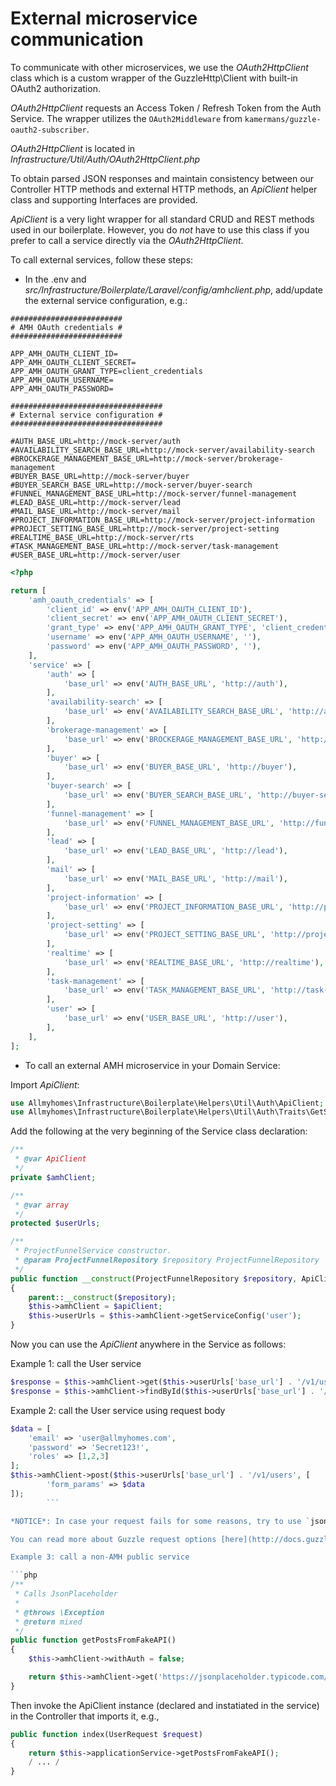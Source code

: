 # External microservice communication

To communicate with other microservices, we use the _OAuth2HttpClient_ class which is
a custom wrapper of the GuzzleHttp\Client with built-in OAuth2 authorization.

_OAuth2HttpClient_ requests an Access Token / Refresh Token from the Auth Service.
The wrapper utilizes the `OAuth2Middleware` from `kamermans/guzzle-oauth2-subscriber`.

_OAuth2HttpClient_ is located in _Infrastructure/Util/Auth/OAuth2HttpClient.php_

To obtain parsed JSON responses and maintain consistency between our Controller HTTP
methods and external HTTP methods, an _ApiClient_ helper class and supporting Interfaces
are provided.

_ApiClient_ is a very light wrapper for all standard CRUD and REST
methods used in our boilerplate. However, you do _not_ have to use this class if
you prefer to call a service directly via the _OAuth2HttpClient_.

To call external services, follow these steps:

- In the .env and _src/Infrastructure/Boilerplate/Laravel/config/amhclient.php_, add/update the external service configuration, e.g.:

```text
#########################
# AMH OAuth credentials #
#########################

APP_AMH_OAUTH_CLIENT_ID=
APP_AMH_OAUTH_CLIENT_SECRET=
APP_AMH_OAUTH_GRANT_TYPE=client_credentials
APP_AMH_OAUTH_USERNAME=
APP_AMH_OAUTH_PASSWORD=

##################################
# External service configuration #
##################################

#AUTH_BASE_URL=http://mock-server/auth
#AVAILABILITY_SEARCH_BASE_URL=http://mock-server/availability-search
#BROCKERAGE_MANAGEMENT_BASE_URL=http://mock-server/brokerage-management
#BUYER_BASE_URL=http://mock-server/buyer
#BUYER_SEARCH_BASE_URL=http://mock-server/buyer-search
#FUNNEL_MANAGEMENT_BASE_URL=http://mock-server/funnel-management
#LEAD_BASE_URL=http://mock-server/lead
#MAIL_BASE_URL=http://mock-server/mail
#PROJECT_INFORMATION_BASE_URL=http://mock-server/project-information
#PROJECT_SETTING_BASE_URL=http://mock-server/project-setting
#REALTIME_BASE_URL=http://mock-server/rts
#TASK_MANAGEMENT_BASE_URL=http://mock-server/task-management
#USER_BASE_URL=http://mock-server/user
```

```php
<?php

return [
    'amh_oauth_credentials' => [
        'client_id' => env('APP_AMH_OAUTH_CLIENT_ID'),
        'client_secret' => env('APP_AMH_OAUTH_CLIENT_SECRET'),
        'grant_type' => env('APP_AMH_OAUTH_GRANT_TYPE', 'client_credentials'),
        'username' => env('APP_AMH_OAUTH_USERNAME', ''),
        'password' => env('APP_AMH_OAUTH_PASSWORD', ''),
    ],
    'service' => [
        'auth' => [
            'base_url' => env('AUTH_BASE_URL', 'http://auth'),
        ],
        'availability-search' => [
            'base_url' => env('AVAILABILITY_SEARCH_BASE_URL', 'http://availability-search'),
        ],
        'brokerage-management' => [
            'base_url' => env('BROCKERAGE_MANAGEMENT_BASE_URL', 'http://brokerage-management'),
        ],
        'buyer' => [
            'base_url' => env('BUYER_BASE_URL', 'http://buyer'),
        ],
        'buyer-search' => [
            'base_url' => env('BUYER_SEARCH_BASE_URL', 'http://buyer-search'),
        ],
        'funnel-management' => [
            'base_url' => env('FUNNEL_MANAGEMENT_BASE_URL', 'http://funnel-management'),
        ],
        'lead' => [
            'base_url' => env('LEAD_BASE_URL', 'http://lead'),
        ],
        'mail' => [
            'base_url' => env('MAIL_BASE_URL', 'http://mail'),
        ],
        'project-information' => [
            'base_url' => env('PROJECT_INFORMATION_BASE_URL', 'http://project-information'),
        ],
        'project-setting' => [
            'base_url' => env('PROJECT_SETTING_BASE_URL', 'http://project-setting'),
        ],
        'realtime' => [
            'base_url' => env('REALTIME_BASE_URL', 'http://realtime'),
        ],
        'task-management' => [
            'base_url' => env('TASK_MANAGEMENT_BASE_URL', 'http://task-management'),
        ],
        'user' => [
            'base_url' => env('USER_BASE_URL', 'http://user'),
        ],
    ],
];
```

- To call an external AMH microservice in your Domain Service:

Import _ApiClient_:

```php
use Allmyhomes\Infrastructure\Boilerplate\Helpers\Util\Auth\ApiClient;
use Allmyhomes\Infrastructure\Boilerplate\Helpers\Util\Auth\Traits\GetServiceConfigTrait;
```

Add the following at the very beginning of the Service class declaration:

```php
/**
 * @var ApiClient
 */
private $amhClient;

/**
 * @var array
 */
protected $userUrls;

/**
 * ProjectFunnelService constructor.
 * @param ProjectFunnelRepository $repository ProjectFunnelRepository
 */
public function __construct(ProjectFunnelRepository $repository, ApiClient $apiClient)
{
    parent::__construct($repository);
    $this->amhClient = $apiClient;
    $this->userUrls = $this->amhClient->getServiceConfig('user');
}
```

Now you can use the _ApiClient_ anywhere in the Service as follows:

Example 1: call the User service

```php
$response = $this->amhClient->get($this->userUrls['base_url'] . '/v1/users');
$response = $this->amhClient->findById($this->userUrls['base_url'] . '/v1/users', '3a3e46bd-4afe-3d8d-9396-63b3fd6ed1a8');
```

Example 2: call the User service using request body

```php
$data = [
    'email' => 'user@allmyhomes.com',
    'password' => 'Secret123!',
    'roles' => [1,2,3]
];
$this->amhClient->post($this->userUrls['base_url'] . '/v1/users', [
        'form_params' => $data
]);
        ```

*NOTICE*: In case your request fails for some reasons, try to use `json` (or `\GuzzleHttp\RequestOptions::JSON` constant) instead of `form_params`, because there may be an issue with accepted `content-type` by external service(s). A good example will be `Mail service`: the external service which we use for sending emails, expects to get the json decoded data, that's why we should send all request to Mail service using a `json` parameter instead of `form_params`.

You can read more about Guzzle request options [here](http://docs.guzzlephp.org/en/stable/request-options.html). We also recomend you to use `GuzzleHttp\RequestOptions::FORM_PARAMS` constant instead of a simple string `form_params`.

Example 3: call a non-AMH public service

```php
/**
 * Calls JsonPlaceholder
 *
 * @throws \Exception
 * @return mixed
 */
public function getPostsFromFakeAPI()
{
    $this->amhClient->withAuth = false;

    return $this->amhClient->get('https://jsonplaceholder.typicode.com/posts');
}
```

Then invoke the ApiClient instance (declared and instatiated in the service) in
the Controller that imports it, e.g.,

```php
public function index(UserRequest $request)
{
    return $this->applicationService->getPostsFromFakeAPI();
    / ... /
}
```